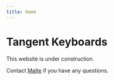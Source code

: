 ```yaml
---
title: Home
---
```


# Tangent Keyboards

This website is under construction.

Contact [Malte](https://mafra.nz) if you have any questions.
